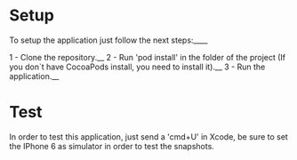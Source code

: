# Setup

To setup the application just follow the next steps:____

1 - Clone the repository.__
2 - Run 'pod install' in the folder of the project (If you don`t have CocoaPods install, you need to install it).__
3 - Run the application.__

# Test
In order to test this application, just send a 'cmd+U' in Xcode, be sure to set the IPhone 6 as simulator in order to test the snapshots.
